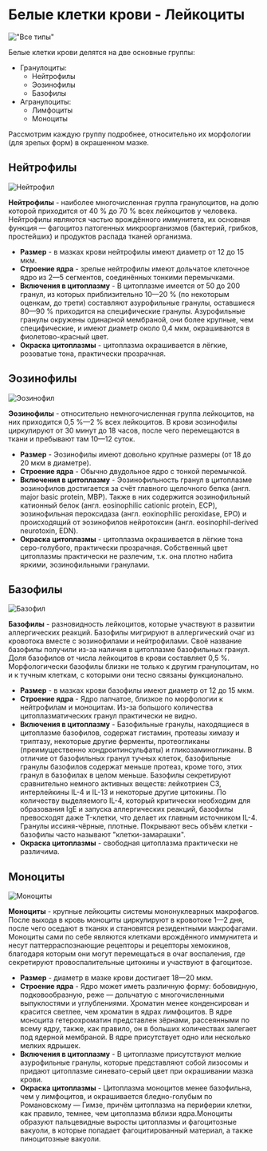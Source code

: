# Белые клетки крови - **Лейкоциты**

!["Все типы"](/MainCells.jpg)

Белые клетки крови делятся на две основные группы:

* Гранулоциты:
    - Нейтрофилы
    - Эозинофилы
    - Базофилы
* Агранулоциты:
    - Лимфоциты
    - Моноциты

Рассмотрим каждую группу подробнее, относительно их морфологии (для зрелых форм) в окрашенном мазке.

## Нейтрофилы 

![Нейтрофил](/Neutrophil.png)

**Нейтрофилы** - наиболее многочисленная группа гранулоцитов, на долю которой приходится от 40 % до 70 % всех лейкоцитов у человека. Нейтрофилы являются частью врождённого иммунитета, их основная функция — фагоцитоз патогенных микроорганизмов (бактерий, грибков, простейших) и продуктов распада тканей организма.

* __Размер__ - в мазках крови нейтрофилы имеют диаметр от 12 до 15 мкм.
* __Строение ядра__ - зрелые нейтрофилы имеют дольчатое клеточное ядро из 2—5 сегментов, соединённых тонкими перемычками.
* __Включения в цитоплазму__ -  В цитоплазме имеется от 50 до 200 гранул, из которых приблизительно 10—20 % (по некоторым оценкам, до трети) составляют азурофильные гранулы, оставшиеся 80—90 % приходится на специфические гранулы. Азурофильные гранулы окружены одинарной мембраной, они более крупные, чем специфические, и имеют диаметр около 0,4 мкм, окрашиваются в фиолетово-красный цвет.
* __Окраска цитоплазмы__ - цитоплазма окрашивается в лёгкие, розоватые тона, практически прозрачная.

## Эозинофилы
![Эозинофил](/Blausen_0352_Eosinophil_(crop).png)

**Эозинофилы** - относительно немногочисленная группа лейкоцитов, на них приходится 0,5 %—2 % всех лейкоцитов. В крови эозинофилы циркулируют от 30 минут до 18 часов, после чего перемещаются в ткани и пребывают там 10—12 суток.
* __Размер__ -  Эозинофилы имеют довольно крупные размеры (от 18 до 20 мкм в диаметре).
* __Строение ядра__ - Обычно двудольное ядро с тонкой перемычкой.
* __Включения в цитоплазму__ - Эозинофильность гранул в цитоплазме эозинофилов достигается за счёт главного щелочного белка (англ. major basic protein, MBP). Также в них содержится эозинофильный катионный белок (англ. eosinophilic cationic protein, ECP), эозинофильная пероксидаза (англ. eoxinophilic peroxidase, EPO) и происходящий от эозинофилов нейротоксин (англ. eosinophil-derived neurotoxin, EDN).
* __Окраска цитоплазмы__ - цитоплазма окрашивается в лёгкие тона серо-голубого, практически прозрачная. Собственный цвет цитоплазмы практически не разлечим, т.к. она плотно набита яркими, эозинофильными гранулами.

## Базофилы

![Базофил](/Blausen_0077_Basophil_(crop).png)

**Базофилы** - разновидность лейкоцитов, которые участвуют в развитии аллергических реакций. Базофилы мигрируют в аллергический очаг из кровотока вместе с эозинофилами и нейтрофилами. Своё название базофилы получили из-за наличия в цитоплазме базофильных гранул. Доля базофилов от числа лейкоцитов в крови составляет 0,5 %. Морфологически базофилы близки не только к другим гранулоцитам, но и к тучным клеткам, с которыми они тесно связаны функционально.
* __Размер__ - в мазках крови базофилы имеют диаметр от 12 до 15 мкм.
* __Строение ядра__ - Ядро лапчатое, близкое по морфологии к нейтрофилам и моноцитам. Из-за большого количества цитоплазматических гранул практически не видно.
* __Включения в цитоплазму__ - Базофильные гранулы, находящиеся в цитоплазме базофилов, содержат гистамин, протеазы химазу и триптазу, некоторые другие ферменты, протеогликаны (преимущественно хондроитинсульфаты) и гликозаминогликаны. В отличие от базофильных гранул тучных клеток, базофильные гранулы базофилов содержат меньше протеаз, кроме того, этих гранул в базофилах в целом меньше. Базофилы секретируют сравнительно немного активных веществ: лейкотриен C3, интерлейкины IL-4 и IL-13 и некоторые другие цитокины. По количеству выделяемого IL-4, который критически необходим для образования IgE и запуска аллергических реакций, базофилы превосходят даже T-клетки, что делает их главным источником IL-4. Гранулы иссиня-чёрные, плотные. Покрывают весь объём клетки - базофилы часто называют "клетки-замарашки".
* __Окраска цитоплазмы__ - свободная цитоплазма практически не различима.

## Моноциты

![Моноциты](/Monocyte.png)

**Моноциты** - крупные лейкоциты системы мононуклеарных макрофагов. После выхода в кровь моноциты циркулируют в кровотоке 1—2 дня, после чего оседают в тканях и становятся резидентными макрофагами. Моноциты сами по себе являются клетками врождённого иммунитета и несут паттерраспознающие рецепторы и рецепторы хемокинов, благодаря которым они могут перемещаться в очаг воспаления, где секретируют провоспалительные цитокины и участвуют в фагоцитозе.
* __Размер__ - диаметр в мазке крови достигает 18—20 мкм.
* __Строение ядра__ -  Ядро может иметь различную форму: бобовидную, подковообразную, реже — дольчатую с многочисленными выпуклостями и углублениями. Хроматин менее конденсирован и красится светлее, чем хроматин в ядрах лимфоцитов. В ядре моноцита гетерохроматин представлен зёрнами, рассеянными по всему ядру, также, как правило, он в больших количествах залегает под ядерной мембраной. В ядре присутствует одно или несколько мелких ядрышек.
* __Включения в цитоплазму__ -  В цитоплазме присутствуют мелкие азурофильные гранулы, которые представляют собой лизосомы и придают цитоплазме синевато-серый цвет при окрашивании мазка крови.
* __Окраска цитоплазмы__ - Цитоплазма моноцитов менее базофильна, чем у лимфоцитов, и окрашивается бледно-голубым по Романовскому — Гимзе, причём цитоплазма на периферии клетки, как правило, темнее, чем цитоплазма вблизи ядра.Моноциты образуют пальцевидные выросты цитоплазмы и фагоцитозные вакуоли, в которые попадает фагоцитированный материал, а также пиноцитозные вакуоли.

